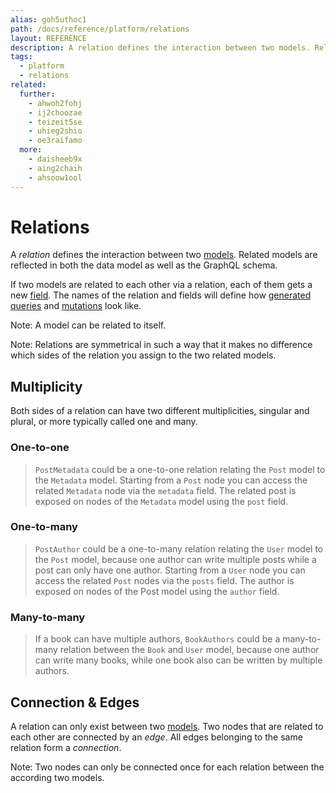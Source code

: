 ```yaml
---
alias: goh5uthoc1
path: /docs/reference/platform/relations
layout: REFERENCE
description: A relation defines the interaction between two models. Related models are reflected in both the data model as well as the GraphQL schema.
tags:
  - platform
  - relations
related:
  further:
    - ahwoh2fohj
    - ij2choozae
    - teizeit5se
    - uhieg2shio
    - oe3raifamo
  more:
    - daisheeb9x
    - aing2chaih
    - ahsoow1ool
---
```


# Relations

A *relation* defines the interaction between two [models](!alias-ij2choozae). Related models are reflected in both the data model as well as the GraphQL schema.

If two models are related to each other via a relation, each of them gets a new [field](!alias-teizeit5se). The names of the relation and fields will define how [generated queries](!alias-nia9nushae) and [mutations](!alias-ol0yuoz6go) look like.

Note: A model can be related to itself.

Note: Relations are symmetrical in such a way that it makes no difference which sides of the relation you assign to the two related models.

## Multiplicity

Both sides of a relation can have two different multiplicities, singular and plural, or more typically called one and many.

### One-to-one

> `PostMetadata` could be a one-to-one relation relating the `Post` model to the `Metadata` model. Starting from a `Post` node you can access the related `Metadata` node via the `metadata` field. The related post is exposed on nodes of the `Metadata` model using the `post` field.

### One-to-many

> `PostAuthor` could be a one-to-many relation relating the `User` model to the `Post` model, because one author can write multiple posts while a post can only have one author. Starting from a `User` node you can access the related `Post` nodes via the `posts` field. The author is exposed on nodes of the Post model using the `author` field.


### Many-to-many

> If a book can have multiple authors, `BookAuthors` could be a many-to-many relation between the `Book` and `User` model, because one author can write many books, while one book also can be written by multiple authors.

## Connection & Edges

A relation can only exist between two [models](!alias-ij2choozae). Two nodes that are related to each other are connected by an *edge*. All edges belonging to the same relation form a *connection*.

Note: Two nodes can only be connected once for each relation between the according two models.

